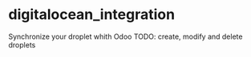 # digitalocean_integration
Synchronize your droplet whith Odoo
TODO: create, modify and delete droplets